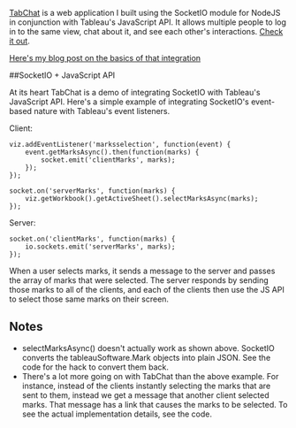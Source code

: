 [TabChat](http://tabchat.tabcmd.com) is a web application I built using the SocketIO module for NodeJS in conjunction with Tableau's JavaScript API. It allows multiple people to log in to the same view, chat about it, and see each other's interactions. [Check it out](http://tabchat.tabcmd.com).

[Here's my blog post on the basics of that integration](http://tabcmd.com/tabchat-socketio-javascript-api/)

##SocketIO + JavaScript API

At its heart TabChat is a demo of integrating SocketIO with Tableau's JavaScript API. Here's a simple example of integrating SocketIO's event-based nature with Tableau's event listeners.

Client:
```
viz.addEventListener('marksselection', function(event) {
    event.getMarksAsync().then(function(marks) {
        socket.emit('clientMarks', marks);
    });
});

socket.on('serverMarks', function(marks) {
    viz.getWorkbook().getActiveSheet().selectMarksAsync(marks);
});
```
Server:
```
socket.on('clientMarks', function(marks) {
    io.sockets.emit('serverMarks', marks);
});
```
When a user selects marks, it sends a message to the server and passes the array of marks that were selected. The server responds by sending those marks to all of the clients, and each of the clients then use the JS API to select those same marks on their screen.

## Notes

* selectMarksAsync() doesn't actually work as shown above. SocketIO converts the tableauSoftware.Mark objects into plain JSON. See the code for the hack to convert them back.
* There's a lot more going on with TabChat than the above example. For instance, instead of the clients instantly selecting the marks that are sent to them, instead we get a message that another client selected marks. That message has a link that causes the marks to be selected. To see the actual implementation details, see the code.







